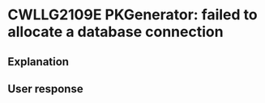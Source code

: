 # CWLLG2109E PKGenerator: failed to allocate a database connection

## Explanation

## User response